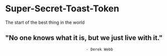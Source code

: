 # Super-Secret-Toast-Token


The start of the best thing in the world

## "No one knows what it is, but we just live with it."
                                        - Derek Webb

